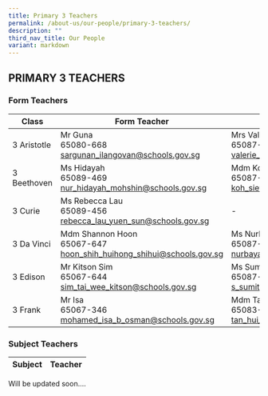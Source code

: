 ```yaml
---
title: Primary 3 Teachers
permalink: /about-us/our-people/primary-3-teachers/
description: ""
third_nav_title: Our People
variant: markdown
---
```

## PRIMARY 3 TEACHERS

### Form Teachers

| Class | Form Teacher | Form Teacher |
|---|---|---|
3 Aristotle | Mr Guna <br>65080-668<br>[sargunan_ilangovan@schools.gov.sg](mailto:sargunan_ilangovan@schools.gov.sg) | Mrs Valerie Seet<br>65087-279<br>[valerie_koh_sock_hwee@schools.gov.sg](mailto:valerie_koh_sock_hwee@schools.gov.sg) |
| 3 Beethoven | Ms Hidayah<br>65089-469<br>[nur_hidayah_mohshin@schools.gov.sg](mailto:nur_hidayah_mohshin@schools.gov.sg) | Mdm Koh Siew Bee<br>65087-261<br>[koh_siew_bee@schools.gov.sg](mailto:koh_siew_bee@schools.gov.sg) |
| 3 Curie |Ms Rebecca Lau<br>65089-456<br>[rebecca_lau_yuen_sun@schools.gov.sg](mailto:rebecca_lau_yuen_sun@schools.gov.sg) | - |
| 3 Da Vinci | Mdm Shannon Hoon<br>65067-647<br>[hoon_shih_huihong_shihui@schools.gov.sg](mailto:hoon_shih_huihong_shihui@schools.gov.sg) | Ms Nurbayah<br>65087-300 (Ext 651)<br>[nurbayah_ismail@schools.gov.sg](mailto:nurbayah_ismail@schools.gov.sg) |
| 3 Edison | Mr Kitson Sim<br>65067-644<br>[sim_tai_wee_kitson@schools.gov.sg](mailto:sim_tai_wee_kitson@schools.gov.sg) | Ms Sumitha<br>65087-315<br>[s_sumitha@schools.gov.sg](mailto:s_sumitha@schools.gov.sg) |
| 3 Frank |Mr Isa<br>65067-346<br>[mohamed_isa_b_osman@schools.gov.sg](mailto:mohamed_isa_b_osman@schools.gov.sg) | Mdm Tan Hui Yang<br>65083-171<br>[tan_hui_yang@schools.gov.sg](mailto:tan_hui_yang@schools.gov.sg) |

### Subject Teachers

| Subject | Teacher |
|---|---|

Will be updated soon....